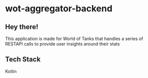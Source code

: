 # wot-aggregator-backend

## Hey there!

This application is made for World of Tanks that handles a series of RESTAPI calls to provide user insights around their stats

## Tech Stack

Kotlin
